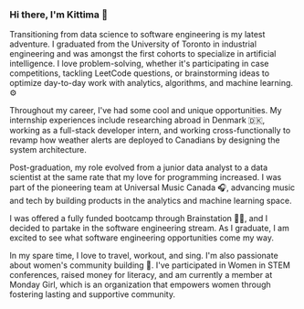 ### Hi there, I'm Kittima 👋

<!--
**kittimaratana/kittimaratana** is a ✨ _special_ ✨ repository because its `README.md` (this file) appears on your GitHub profile.

Here are some ideas to get you started:
-->

Transitioning from data science to software engineering is my latest adventure. I graduated from the University of Toronto in industrial engineering and was amongst the first cohorts to specialize in artificial intelligence. I love problem-solving, whether it's participating in case competitions, tackling LeetCode questions, or brainstorming ideas to optimize day-to-day work with analytics, algorithms, and machine learning. ⚙️

Throughout my career, I've had some cool and unique opportunities. My internship experiences include researching abroad in Denmark 🇩🇰, working as a full-stack developer intern, and working cross-functionally to revamp how weather alerts are deployed to Canadians by designing the system architecture.

Post-graduation, my role evolved from a junior data analyst to a data scientist at the same rate that my love for programming increased. I was part of the pioneering team at Universal Music Canada 🎧, advancing music and tech by building products in the analytics and machine learning space.

I was offered a fully funded bootcamp through Brainstation 👩‍💻, and I decided to partake in the software engineering stream. As I graduate, I am excited to see what software engineering opportunities come my way.

In my spare time, I love to travel, workout, and sing. I'm also passionate about women's community building 👭. I've participated in Women in STEM conferences, raised money for literacy, and am currently a member at Monday Girl, which is an organization that empowers women through fostering lasting and supportive community.

